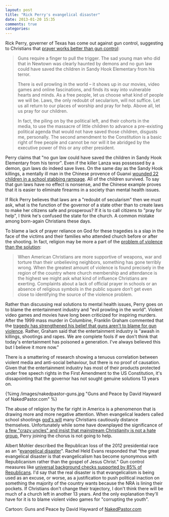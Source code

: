 ```yaml
---
layout: post
title: "Rick Perry's evangelical disaster"
date: 2013-01-20 15:35
comments: true
categories: 
---
```


[perry]:http://www.msnbc.msn.com/id/50484736/ns/local_news-dallas_fort_worth_tx/t/gov-rick-perry-responds-obama-gun-control-order/#.UPkB8dc-vZg

Rick Perry, governer of Texas has come out against gun control, suggesting to Christians that [prayer works better than gun control][perry]:
>  Guns require a finger to pull the trigger. The sad young man who did that in Newtown was clearly haunted by demons and no gun law could have saved the children in Sandy Hook Elementary from his terror.  
>
>  There is evil prowling in the world – it shows up in our movies, video games and online fascinations, and finds its way into vulnerable hearts and minds. As a free people, let us choose what kind of people we will be.  Laws, the only redoubt of secularism, will not suffice.  Let us all return to our places of worship and pray for help. Above all, let us pray for our children.  
>
>  In fact, the piling on by the political left, and their cohorts in the media, to use the massacre of little children to advance a pre-existing political agenda that would not have saved those children, disgusts me, personally.  The second amendment to the Constitution is a basic right of free people and cannot be nor will it be abridged by the executive power of this or any other president.  

[china-knife]:http://www.thedailybeast.com/articles/2012/12/15/not-just-sandy-hook-china-s-terrifying-knife-attacks.html
Perry claims that "no gun law could have saved the children in Sandy Hook Elementary from his terror". Even if the killer Lanza was possessed by a demon, gun laws do indeed save lives. On the same day as the Sandy Hook killings, a mentally ill man in the Chinese provence of Guanxi [wounded 22 children in a school stabbing rampage][china-knife]. All of the children survived. To say that gun laws have no effect is nonsense, and the Chinese example proves that it is easier to eliminate firearms in a society than mental health issues.

If Rick Perry believes that laws are a "redoubt of secularism" then we must ask, what is the function of the governor of a state other than to create laws to make her citizens safe and prosperous? If it is to call citizens to "pray for help", I think he's confused the state for the church. A common mistake among born-again Christians these days.

[religion-problem]:http://www.redletterchristians.org/death-violence-and-america-is-god-the-answer-or-the-problem/
To blame a lack of prayer reliance on God for these tragedies is a slap in the face of the victims and their families who attended church before or after the shooting. In fact, religion may be more a part of the [problem of violence than the solution][religion-problem]:

>When American Christians are more supportive of weapons, war and torture than their unbelieving neighbors, something has gone terribly wrong. When the greatest amount of violence is found precisely in the region of the country where church membership and attendance is the highest we might ask what kind of influence Christians are exerting. Complaints about a lack of official prayer in schools or an absence of religious symbols in the public square don’t get even close to identifying the source of the violence problem.

[graham]:http://extras.denverpost.com/news/chs0416p.htm
Rather than discussing real solutions to mental health issues, Perry goes on to blame the entertainment industry and "evil prowling in the world". Violent video games and movies have long been criticized for inspiring murders. After the 1999 mass murder in Columbine, Franklin Graham commented that the [tragedy has strengthened his belief that guns aren't to blame for gun violence][graham]. Rather, Graham said that the entertainment industry is "awash in killings, shootings and rapes. We are complete fools if we don't think that today's entertainment has poisoned a generation. I've always believed this but I believe it more now."

There is a smattering of research showing a tenuous correlation between violent media and anti-social behaviour, but there is no proof of causation. Given that the entertainment industry has most of their products protected under free speech rights in the First Amendment to the US Constitution, it's dissapointing that the governor has not sought genuine solutions 13 years on.

{%img /images/nakedpastor-guns.jpg "Guns and Peace by David Hayward of NakedPastor.com" %}

[rentier]:/blog/2013/01/03/rentier-theology/
[uncles]:http://www.outofur.com/archives/2013/01/no_were_not_a_h.html
The abuse of religion by the far right in America is a phenomenon that is drawing more and more negative attention. When evangelical leaders called school shootings [god's will][rentier] many Christians cautiously distance themselves. Unfortunately while some have downplayed the significance of [a few "crazy uncles" and insist that mainstream Christianity is not a hate group][uncles], Perry joining the chorus is not going to help.

[evangelical-disaster]:http://rachelheldevans.com/blog/real-evangelical-disaster
[pew-guns]:http://www.people-press.org/2013/01/14/in-gun-control-debate-several-options-draw-majority-support/
Albert Mohler described the Republican loss of the 2012 presidential race as an "[evangelical disaster][evangelical-disaster]". Rachel Held Evans responded that "the great evangelical disaster is that evangelicalism has become synonymous with Republicanism rather than the gospel of Jesus Christ." Gun control measures like [universal background checks supported by 85% of Republicans][pew-guns]. I'd say that the real disaster is that evangelicalism is being used as an excuse, or worse, as a justification to push political inaction on something the majority of the country wants because the NRA is lining their pockets. If Christians don't change their trajectory, I don't think there will be much of a church left in another 13 years. And the only explanation they'll have for it is to blame violent video games for "corrupting the youth".

[nakedpastor]:http://www.nakedpastor.com/2013/01/15/guns-and-peace/
Cartoon: Guns and Peace by David Hayward of [NakedPastor.com][nakedpastor]
